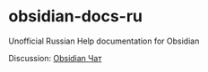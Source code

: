 # obsidian-docs-ru

Unofficial Russian Help documentation for Obsidian

Discussion: [Obsidian Чат](https://t.me/obsidian_z)
